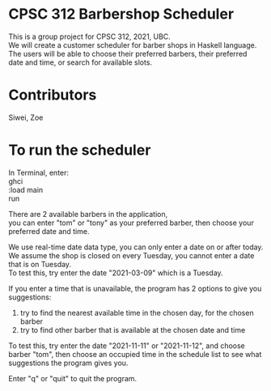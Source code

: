 # CPSC 312 Barbershop Scheduler

This is a group project for CPSC 312, 2021, UBC. \
We will create a customer scheduler for barber shops in Haskell language. The users will be able to choose their preferred barbers, their preferred date and time, or search for available slots.

# Contributors
Siwei, Zoe

# To run the scheduler
In Terminal, enter:\
        ghci\
        :load main\
        run


There are 2 available barbers in the application, \
you can enter "tom" or "tony" as your preferred barber, then choose your preferred date and time. 

We use real-time date data type, you can only enter a date on or after today. \
We assume the shop is closed on every Tuesday, you cannot enter a date that is on Tuesday.\
To test this, try enter the date "2021-03-09" which is a Tuesday.

If you enter a time that is unavailable, the program has 2 options to give you suggestions:
1. try to find the nearest available time in the chosen day, for the chosen barber
2. try to find other barber that is available at the chosen date and time
   
To test this, try enter the date "2021-11-11" or "2021-11-12", and choose barber "tom", then choose an occupied time in the schedule list to see what suggestions the program gives you. 

Enter "q" or "quit" to quit the program.
